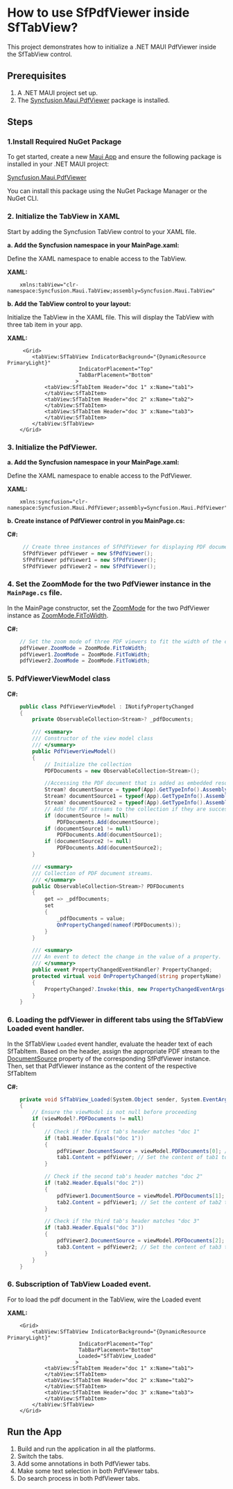 # How to use SfPdfViewer inside SfTabView?

This project demonstrates how to initialize a .NET MAUI PdfViewer inside the SfTabView control.

## Prerequisites

1. A .NET MAUI project set up.
2. The [Syncfusion.Maui.PdfViewer](https://www.nuget.org/packages/Syncfusion.Maui.PdfViewer) package is installed.

## Steps

### 1.Install Required NuGet Package

To get started, create a new [Maui App](https://dotnet.microsoft.com/en-us/learn/maui/first-app-tutorial/create) and ensure the following package is installed in your .NET MAUI project:

[Syncfusion.Maui.PdfViewer](https://www.nuget.org/packages/Syncfusion.Maui.PdfViewer)

You can install this package using the NuGet Package Manager or the NuGet CLI.

### 2. Initialize the TabView in XAML

Start by adding the Syncfusion TabView control to your XAML file.

**a. Add the Syncfusion namespace in your MainPage.xaml:**

Define the XAML namespace to enable access to the TabView.

**XAML:**

```xaml
    xmlns:tabView="clr-namespace:Syncfusion.Maui.TabView;assembly=Syncfusion.Maui.TabView"
```

**b. Add the TabView control to your layout:**

Initialize the TabView in the XAML file. This will display the TabView with three tab item in your app.

**XAML:**

```xaml
     <Grid>
        <tabView:SfTabView IndicatorBackground="{DynamicResource PrimaryLight}"
                       IndicatorPlacement="Top"
                       TabBarPlacement="Bottom"
                      >
            <tabView:SfTabItem Header="doc 1" x:Name="tab1">
            </tabView:SfTabItem>
            <tabView:SfTabItem Header="doc 2" x:Name="tab2">
            </tabView:SfTabItem>
            <tabView:SfTabItem Header="doc 3" x:Name="tab3">
            </tabView:SfTabItem>
        </tabView:SfTabView>
    </Grid>
```

### 3. Initialize the PdfViewer.

**a. Add the Syncfusion namespace in your MainPage.xaml:**

Define the XAML namespace to enable access to the PdfViewer.

**XAML:**

```xaml
    xmlns:syncfusion="clr-namespace:Syncfusion.Maui.PdfViewer;assembly=Syncfusion.Maui.PdfViewer"
```
    
**b. Create instance of PdfViewer control in you MainPage.cs:**

**C#:**

```csharp
     // Create three instances of SfPdfViewer for displaying PDF documents
     SfPdfViewer pdfViewer = new SfPdfViewer();
     SfPdfViewer pdfViewer1 = new SfPdfViewer();
     SfPdfViewer pdfViewer2 = new SfPdfViewer();
```

### 4. Set the ZoomMode for the two PdfViewer instance in the `MainPage.cs` file.

In the MainPage constructor, set the [ZoomMode](https://help.syncfusion.com/cr/maui/Syncfusion.Maui.PdfViewer.ZoomMode.html#fields) for the two PdfViewer instance as [ZoomMode.FitToWidth](https://help.syncfusion.com/cr/maui/Syncfusion.Maui.PdfViewer.ZoomMode.html#Syncfusion_Maui_PdfViewer_ZoomMode_FitToWidth).

**C#:**

```csharp
    // Set the zoom mode of three PDF viewers to fit the width of the container
    pdfViewer.ZoomMode = ZoomMode.FitToWidth;
    pdfViewer1.ZoomMode = ZoomMode.FitToWidth;
    pdfViewer2.ZoomMode = ZoomMode.FitToWidth;
```

### 5. PdfViewerViewModel class

**C#:**

```csharp
    public class PdfViewerViewModel : INotifyPropertyChanged
    {
        private ObservableCollection<Stream>? _pdfDocuments;

        /// <summary>
        /// Constructor of the view model class
        /// </summary>
        public PdfViewerViewModel()
        {
            // Initialize the collection
            PDFDocuments = new ObservableCollection<Stream>();

            //Accessing the PDF document that is added as embedded resource as stream.
            Stream? documentSource = typeof(App).GetTypeInfo().Assembly.GetManifestResourceStream("MultiTabbedPDFViewer.Assets.PDF_Succinctly.pdf");
            Stream? documentSource1 = typeof(App).GetTypeInfo().Assembly.GetManifestResourceStream("MultiTabbedPDFViewer.Assets.rotated_document.pdf");
            Stream? documentSource2 = typeof(App).GetTypeInfo().Assembly.GetManifestResourceStream("MultiTabbedPDFViewer.Assets.Annotations.pdf");
            // Add the PDF streams to the collection if they are successfully retrieved
            if (documentSource != null)
                PDFDocuments.Add(documentSource);
            if (documentSource1 != null)
                PDFDocuments.Add(documentSource1);
            if (documentSource2 != null)
                PDFDocuments.Add(documentSource2);
        }

        /// <summary>
        /// Collection of PDF document streams.
        /// </summary>
        public ObservableCollection<Stream>? PDFDocuments
        {
            get => _pdfDocuments;
            set
            {
                _pdfDocuments = value;
                OnPropertyChanged(nameof(PDFDocuments));
            }
        }

        /// <summary>
        /// An event to detect the change in the value of a property.
        /// </summary>
        public event PropertyChangedEventHandler? PropertyChanged;
        protected virtual void OnPropertyChanged(string propertyName)
        {
            PropertyChanged?.Invoke(this, new PropertyChangedEventArgs(propertyName));
        }
    }
```

### 6. Loading the pdfViewer in different tabs using the SfTabView Loaded event handler.

In the SfTabView `Loaded` event handler, evaluate the header text of each SfTabItem. Based on the header, assign the appropriate PDF stream to the [DocumentSource](https://help.syncfusion.com/cr/maui/Syncfusion.Maui.PdfViewer.SfPdfViewer.html#Syncfusion_Maui_PdfViewer_SfPdfViewer_DocumentSource) property of the corresponding SfPdfViewer instance. Then, set that PdfViewer instance as the content of the respective SfTabItem

**C#:**

```csharp
    private void SfTabView_Loaded(System.Object sender, System.EventArgs e)
    {
        // Ensure the viewModel is not null before proceeding
        if (viewModel?.PDFDocuments != null)
        {
            // Check if the first tab's header matches "doc 1"
            if (tab1.Header.Equals("doc 1"))
            {
                pdfViewer.DocumentSource = viewModel.PDFDocuments[0]; // Assign the stream to the "DocumentSource" property of the PdfViewer control
                tab1.Content = pdfViewer; // Set the content of tab1 to the pdfViewer.
            }

            // Check if the second tab's header matches "doc 2"
            if (tab2.Header.Equals("doc 2"))
            {
                pdfViewer1.DocumentSource = viewModel.PDFDocuments[1]; // Assign the stream to the "DocumentSource" property of the PdfViewer control
                tab2.Content = pdfViewer1; // Set the content of tab2 to the pdfViewer1.
            }

            // Check if the third tab's header matches "doc 3"
            if (tab3.Header.Equals("doc 3"))
            {
                pdfViewer2.DocumentSource = viewModel.PDFDocuments[2]; // Assign the stream to the "DocumentSource" property of the PdfViewer control
                tab3.Content = pdfViewer2; // Set the content of tab3 to the pdfViewer1.
            }
        }
    }
```

### 6. Subscription of TabView Loaded event. 

For to load the pdf document in the TabView, wire the Loaded event

**XAML:**

```xaml
    <Grid>
        <tabView:SfTabView IndicatorBackground="{DynamicResource PrimaryLight}"
                       IndicatorPlacement="Top"
                       TabBarPlacement="Bottom"
                       Loaded="SfTabView_Loaded"
                      >
            <tabView:SfTabItem Header="doc 1" x:Name="tab1">
            </tabView:SfTabItem>
            <tabView:SfTabItem Header="doc 2" x:Name="tab2">
            </tabView:SfTabItem>
            <tabView:SfTabItem Header="doc 3" x:Name="tab3">
            </tabView:SfTabItem>
        </tabView:SfTabView>
    </Grid>
```

## Run the App

1. Build and run the application in all the platforms.
2. Switch the tabs.
3. Add some annotations in both PdfViewer tabs.
4. Make some text selection in both PdfViewer tabs.
5. Do search process in both PdfViewer tabs.





